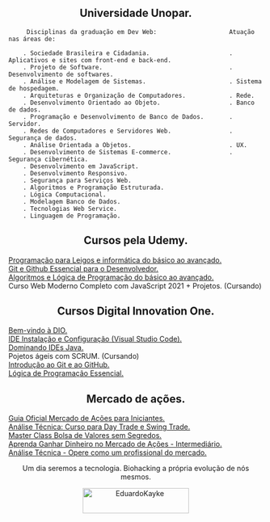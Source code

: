 <h2 align="center">Universidade Unopar.</h2>



         Disciplinas da graduação em Dev Web:                    Atuação nas áreas de: 

        . Sociedade Brasileira e Cidadania.                      . Aplicativos e sites com front-end e back-end.  
        . Projeto de Software.                                   . Desenvolvimento de softwares.   
        . Análise e Modelagem de Sistemas.                       . Sistema de hospedagem. 
        . Arquiteturas e Organização de Computadores.            . Rede.
        . Desenvolvimento Orientado ao Objeto.                   . Banco de dados.
        . Programação e Desenvolvimento de Banco de Dados.       . Servidor. 
        . Redes de Computadores e Servidores Web.                . Segurança de dados.  
        . Análise Orientada a Objetos.                           . UX. 
        . Desenvolvimento de Sistemas E-commerce.                . Segurança cibernética.  
        . Desenvolvimento em JavaScript.                      
        . Desenvolvimento Responsivo. 
        . Segurança para Serviços Web.  
        . Algoritmos e Programação Estruturada.  
        . Lógica Computacional.
        . Modelagem Banco de Dados.
        . Tecnologias Web Service.
        . Linguagem de Programação.
    

<h2 align="center">Cursos pela Udemy.</h2>

[Programação para Leigos e informática do básico ao avançado.](https://www.geekuniversity.com.br/certificado/CG-3148215F "Certificado")<br/>
[Git e Github Essencial para o Desenvolvedor.](https://www.geekuniversity.com.br/certificado/CG-9BF84626 "Certificado")<br/>
[Algoritmos e Lógica de Programação do básico ao avançado.](https://www.geekuniversity.com.br/certificado/CG-DEFA2BB4 "Certificado")<br/>
Curso Web Moderno Completo com JavaScript 2021 + Projetos. (Cursando)


<h2 align="center">Cursos Digital Innovation One.</h2> 

[Bem-vindo à DIO.](https://certificates.digitalinnovation.one/BB93D4E7 "Certificado")<br/>
[IDE Instalação e Configuração (Visual Studio Code).](https://certificates.digitalinnovation.one/1F1552CB "Certificado")<br/>
[Dominando IDEs Java.](https://certificates.digitalinnovation.one/BDBD08F9 "Certificado")<br/>
Pojetos ágeis com SCRUM. (Cursando)<br/> 
[Introdução ao Git e ao GitHub.](https://certificates.digitalinnovation.one/4576328D "Certificado")<br/>
[Lógica de Programação Essencial.](https://certificates.digitalinnovation.one/450FDA80 "Certificado")<br/>

<h2 align="center">Mercado de ações.</h2> 

[Guia Oficial Mercado de Ações para Iniciantes.](https://www.udemy.com/certificate/UC-1S2TY0XX/ "Certificado")<br/>
[Análise Técnica: Curso para Day Trade e Swing Trade.](https://www.udemy.com/certificate/UC-8V9FBRKZ/ "Certificado")<br/>
[Master Class Bolsa de Valores sem Segredos.](https://www.udemy.com/certificate/UC-3edd742a-9200-487d-8af7-5dd23d207848/ "Certificado")<br/>
[Aprenda Ganhar Dinheiro no Mercado de Ações - Intermediário.](https://www.udemy.com/certificate/UC-6eff9441-e1c0-4058-9eba-1e53890c0bb4/ "Certificado")<br/>
[Análise Técnica - Opere como um profissional do mercado.](https://www.udemy.com/certificate/UC-4888f344-a84c-4c76-8d3b-56911bd3946d/ "Certificado")<br/>

<div align="center">
Um dia seremos a tecnologia. Biohacking a própria evolução de nós mesmos.

<p><a href="https://www.buymeacoffee.com/EduardoKayke"> <img align="center" src="https://cdn.buymeacoffee.com/buttons/v2/default-yellow.png" height="50" width="210" alt="EduardoKayke" /></a></p><br><br>
